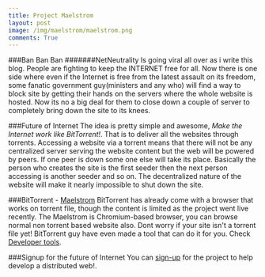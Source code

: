 ```yaml
---
title: Project Maelstrom
layout: post
image: /img/maelstrom/maelstrom.png
comments: True
---
```


###Ban Ban Ban
#######NetNeutrality 
Is going viral all over as i write this blog. People are fighting to keep the INTERNET free for all. Now there is one side where even if the Internet is free from the latest assault on its freedom, some fanatic government guy(ministers and any who) will find a way to block site by getting their hands
on the servers where the whole website is hosted. Now its no a big deal for them to close down a couple of server to completely bring down the site to its knees.

###Future of Internet
The idea is pretty simple and awesome, *Make the Internet work like BitTorrent!*. That is to deliver all the websites through torrents. Accessing a website via
a torrent means that there will not be any centralized server serving the website content but the web will be powered by peers. If one peer is down some one else
will take its place. Basically the person who creates the site is the first seeder then the next person accessing is another seeder and so on.
The decentralized nature of the website will make it nearly impossible to shut down the site.

###BitTorrent - [Maelstrom](http://project-maelstrom.bittorrent.com/)
BitTorrent has already come with a browser that works on torrent file, though the content is limited as the project went live recently. The Maelstrom is Chromium-based browser, you can browse normal non torrent based website also. Dont worry if your site isn't a torrent file yet! BitTorrent guy have even made a tool that can do it for you. Check [Developer tools](https://github.com/bittorrent/torrent-web-tools).

###Signup for the future of Internet
You can [sign-up](http://blog.bittorrent.com/2014/12/10/project-maelstrom-the-internet-we-build-next/) for the project to help develop a distributed web!.









